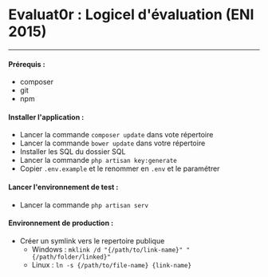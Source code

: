 # Evaluat0r : Logicel d'évaluation (ENI 2015)
---

#### Prérequis :

+ composer
+ git
+ npm

#### Installer l'application :

+ Lancer la commande `composer update` dans vote répertoire
+ Lancer la commande `bower update` dans votre répertoire
+ Installer les SQL du dossier SQL
+ Lancer la commande `php artisan key:generate`
+ Copier `.env.example` et le renommer en `.env` et le paramétrer


#### Lancer l'environnement de test :

+ Lancer la commande `php artisan serv`


#### Environnement de production :

+ Créer un symlink vers le repertoire publique
	+ Windows : `mklink /d "{/path/to/link-name}" "{/path/folder/linked}"`
	+ Linux : `ln -s {/path/to/file-name} {link-name}`

